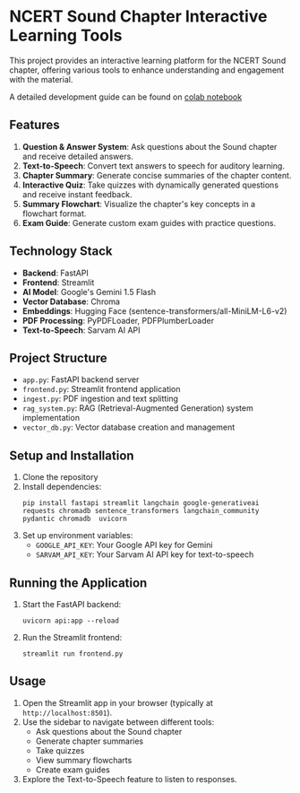# NCERT Sound Chapter Interactive Learning Tools

This project provides an interactive learning platform for the NCERT Sound chapter, offering various tools to enhance understanding and engagement with the material.

A detailed development guide can be found on [colab notebook](https://colab.research.google.com/drive/1jeRa0pO2V_ZaGVyVIVg-CkoLWxENhUcg?usp=sharing)

## Features

1. **Question & Answer System**: Ask questions about the Sound chapter and receive detailed answers.
2. **Text-to-Speech**: Convert text answers to speech for auditory learning.
3. **Chapter Summary**: Generate concise summaries of the chapter content.
4. **Interactive Quiz**: Take quizzes with dynamically generated questions and receive instant feedback.
5. **Summary Flowchart**: Visualize the chapter's key concepts in a flowchart format.
6. **Exam Guide**: Generate custom exam guides with practice questions.

## Technology Stack

- **Backend**: FastAPI
- **Frontend**: Streamlit
- **AI Model**: Google's Gemini 1.5 Flash
- **Vector Database**: Chroma
- **Embeddings**: Hugging Face (sentence-transformers/all-MiniLM-L6-v2)
- **PDF Processing**: PyPDFLoader, PDFPlumberLoader
- **Text-to-Speech**: Sarvam AI API

## Project Structure

- `app.py`: FastAPI backend server
- `frontend.py`: Streamlit frontend application
- `ingest.py`: PDF ingestion and text splitting
- `rag_system.py`: RAG (Retrieval-Augmented Generation) system implementation
- `vector_db.py`: Vector database creation and management

## Setup and Installation

1. Clone the repository
2. Install dependencies:
   ```
   pip install fastapi streamlit langchain google-generativeai requests chromadb sentence_transformers langchain_community pydantic chromadb  uvicorn
   ```
3. Set up environment variables:
   - `GOOGLE_API_KEY`: Your Google API key for Gemini
   - `SARVAM_API_KEY`: Your Sarvam AI API key for text-to-speech

## Running the Application

1. Start the FastAPI backend:
   ```
   uvicorn api:app --reload
   ```
2. Run the Streamlit frontend:
   ```
   streamlit run frontend.py
   ```

## Usage

1. Open the Streamlit app in your browser (typically at `http://localhost:8501`).
2. Use the sidebar to navigate between different tools:
   - Ask questions about the Sound chapter
   - Generate chapter summaries
   - Take quizzes
   - View summary flowcharts
   - Create exam guides
3. Explore the Text-to-Speech feature to listen to responses.
